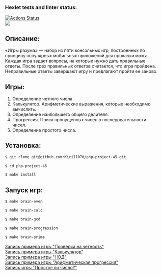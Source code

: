 ### Hexlet tests and linter status:
[![Actions Status](https://github.com/Kirill070/php-project-45/workflows/hexlet-check/badge.svg)](https://github.com/Kirill070/php-project-45/actions)<br>
<a href="https://codeclimate.com/github/Kirill070/php-project-45/maintainability"><img src="https://api.codeclimate.com/v1/badges/bf304ab1a22cc90bb35e/maintainability" /></a><br>

## Описание:

«Игры разума» — набор из пяти консольных игр, построенных по принципу популярных мобильных приложений для прокачки мозга. Каждая игра задает вопросы, на которые нужно дать правильные ответы. После трех правильных ответов считается, что игра пройдена. Неправильные ответы завершают игру и предлагают пройти ее заново. 

## Игры:

1. Определение четного числа.<br>
2. Калькулятор. Арифметические выражения, которые необходимо вычислить.<br>
3. Определение наибольшего общего делителя.<br>
4. Прогрессия. Поиск пропущенных чисел в последовательности чисел.<br>
5. Определение простого числа.<br>

## Установка:

```sh
$ git clone git@github.com:Kirill070/php-project-45.git

$ cd php-project-45

$ make install
```

## Запуск игр:

```sh
$ make brain-even

$ make brain-calc

$ make brain-gcd

$ make brain-progression

$ make brain-prime
```
[Запись примера игры "Проверка на четность"](https://asciinema.org/a/kcDHNqyWRjF3UcjGLKErHaCjO)<br>
[Запись примера игры "Калькулятор"](https://asciinema.org/a/KlJJM48p5h9rGgza1kZNBfwph)<br>
[Запись примера игры "НОД"](https://asciinema.org/a/2Nk5RC2QLCk0FGdWWCpkposXM)<br>
[Запись примера игры "Арифметическая прогрессия"](https://asciinema.org/a/3nByU7TZo4tLdx5v4To6JpImI)<br>
[Запись игры "Простое ли число?"](https://asciinema.org/a/wcozF1Ct4taSWC4mOyS9orVfC)<br>